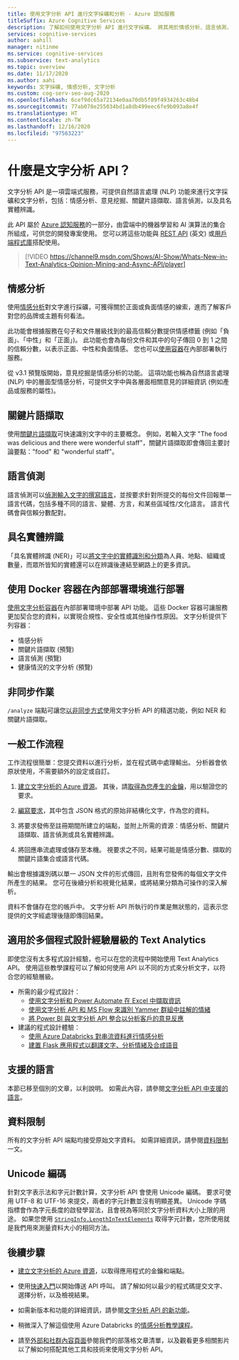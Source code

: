 ```yaml
---
title: 使用文字分析 API 進行文字採礦和分析 - Azure 認知服務
titleSuffix: Azure Cognitive Services
description: 了解如何使用文字分析 API 進行文字採礦。 將其用於情感分析、語言偵測，以及其他形式的自然語言處理。
services: cognitive-services
author: aahill
manager: nitinme
ms.service: cognitive-services
ms.subservice: text-analytics
ms.topic: overview
ms.date: 11/17/2020
ms.author: aahi
keywords: 文字採礦, 情感分析, 文字分析
ms.custom: cog-serv-seo-aug-2020
ms.openlocfilehash: 6cef9dc65a72134e0aa70db5f89f4934263c48b4
ms.sourcegitcommit: 77ab078e255034bd1a8db499eec6fe9b093a8e4f
ms.translationtype: HT
ms.contentlocale: zh-TW
ms.lasthandoff: 12/16/2020
ms.locfileid: "97563223"
---
```

# <a name="what-is-the-text-analytics-api"></a>什麼是文字分析 API？

文字分析 API 是一項雲端式服務，可提供自然語言處理 (NLP) 功能來進行文字採礦和文字分析，包括：情感分析、意見挖掘、關鍵片語擷取、語言偵測，以及具名實體辨識。

此 API 屬於 [Azure 認知服務](../index.yml)的一部分，由雲端中的機器學習和 AI 演算法的集合所組成，可供您的開發專案使用。 您可以將這些功能與 [REST API](https://westus.dev.cognitive.microsoft.com/docs/services/TextAnalytics-V2-1/) \(英文\) 或[用戶端程式庫](quickstarts/client-libraries-rest-api.md)搭配使用。

> [!VIDEO https://channel9.msdn.com/Shows/AI-Show/Whats-New-in-Text-Analytics-Opinion-Mining-and-Async-API/player]

## <a name="sentiment-analysis"></a>情感分析

使用[情感分析](how-tos/text-analytics-how-to-sentiment-analysis.md)對文字進行採礦，可獲得關於正面或負面情感的線索，進而了解客戶對您的品牌或主題有何看法。 

此功能會根據服務在句子和文件層級找到的最高信賴分數提供情感標籤 (例如「負面」、「中性」和「正面」)。 此功能也會為每份文件和其中的句子傳回 0 到 1 之間的信賴分數，以表示正面、中性和負面情感。 您也可以[使用容器](how-tos/text-analytics-how-to-install-containers.md)在內部部署執行服務。

從 v3.1 預覽版開始，意見挖掘是情感分析的功能。 這項功能也稱為自然語言處理 (NLP) 中的層面型情感分析，可提供文字中與各層面相關意見的詳細資訊 (例如產品或服務的屬性)。

## <a name="key-phrase-extraction"></a>關鍵片語擷取

使用[關鍵片語擷取](how-tos/text-analytics-how-to-keyword-extraction.md)可快速識別文字中的主要概念。 例如，若輸入文字 "The food was delicious and there were wonderful staff"，關鍵片語擷取即會傳回主要討論要點："food" 和 "wonderful staff"。

## <a name="language-detection"></a>語言偵測

語言偵測可以[偵測輸入文字的撰寫語言](how-tos/text-analytics-how-to-language-detection.md)，並按要求針對所提交的每份文件回報單一語言代碼，包括多種不同的語言、變體、方言，和某些區域性/文化語言。 語言代碼會與信賴分數配對。

## <a name="named-entity-recognition"></a>具名實體辨識

「具名實體辨識 (NER)」可以[將文字中的實體識別和分類](how-tos/text-analytics-how-to-entity-linking.md)為人員、地點、組織或數量，而眾所皆知的實體還可以在辨識後連結至網路上的更多資訊。

## <a name="deploy-on-premises-using-docker-containers"></a>使用 Docker 容器在內部部署環境進行部署

[使用文字分析容器](how-tos/text-analytics-how-to-install-containers.md)在內部部署環境中部署 API 功能。 這些 Docker 容器可讓服務更加契合您的資料，以實現合規性、安全性或其他操作性原因。 文字分析提供下列容器：

* 情感分析
* 關鍵片語擷取 (預覽)
* 語言偵測 (預覽)
* 健康情況的文字分析 (預覽)

## <a name="asynchronous-operations"></a>非同步作業

`/analyze` 端點可讓您[以非同步方式](how-tos/text-analytics-how-to-call-api.md)使用文字分析 API 的精選功能，例如 NER 和關鍵片語擷取。

## <a name="typical-workflow"></a>一般工作流程

工作流程很簡單：您提交資料以進行分析，並在程式碼中處理輸出。 分析器會依原狀使用，不需要額外的設定或自訂。

1. [建立文字分析的 Azure 資源](how-tos/text-analytics-how-to-call-api.md)。 其後，請[取得為您產生的金鑰](how-tos/text-analytics-how-to-call-api.md)，用以驗證您的要求。

2. [編寫要求](how-tos/text-analytics-how-to-call-api.md#json-schema)，其中包含 JSON 格式的原始非結構化文字，作為您的資料。

3. 將要求發佈至註冊期間所建立的端點，並附上所需的資源：情感分析、關鍵片語擷取、語言偵測或具名實體辨識。

4. 將回應串流處理或儲存至本機。 視要求之不同，結果可能是情感分數、擷取的關鍵片語集合或語言代碼。

輸出會根據識別碼以單一 JSON 文件的形式傳回，且附有您發佈的每個文字文件所產生的結果。 您可在後續分析和視覺化結果，或將結果分類為可操作的深入解析。

資料不會儲存在您的帳戶中。 文字分析 API 所執行的作業是無狀態的，這表示您提供的文字經處理後隨即傳回結果。

## <a name="text-analytics-for-multiple-programming-experience-levels"></a>適用於多個程式設計經驗層級的 Text Analytics

即使您沒有太多程式設計經驗，也可以在您的流程中開始使用 Text Analytics API。 使用這些教學課程可以了解如何使用 API 以不同的方式來分析文字，以符合您的經驗層級。 

* 所需的最少程式設計：
    * [使用文字分析和 Power Automate 在 Excel 中擷取資訊](tutorials/extract-excel-information.md)
    * [使用文字分析 API 和 MS Flow 來識別 Yammer 群組中註解的情緒](/Yammer/integrate-yammer-with-other-apps/sentiment-analysis-flow-azure?bc=%2f%2fazure%2fbread%2ftoc.json&toc=%2f%2fazure%2fcognitive-services%2ftext-analytics%2ftoc.json)
    * [將 Power BI 與文字分析 API 整合以分析客戶的意見反應](tutorials/tutorial-power-bi-key-phrases.md)
* 建議的程式設計體驗：
    * [使用 Azure Databricks 對串流資料進行情感分析](/azure/databricks/scenarios/databricks-sentiment-analysis-cognitive-services?bc=%2f%2fazure%2fbread%2ftoc.json&toc=%2f%2fazure%2fcognitive-services%2ftext-analytics%2ftoc.json)
    * [建置 Flask 應用程式以翻譯文字、分析情緒及合成語音](../translator/tutorial-build-flask-app-translation-synthesis.md?bc=%2f%2fazure%2fbread%2ftoc.json&toc=%2f%2fazure%2fcognitive-services%2ftext-analytics%2ftoc.json)


<a name="supported-languages"></a>

## <a name="supported-languages"></a>支援的語言

本節已移至個別的文章，以利說明。 如需此內容，請參閱[文字分析 API 中支援的語言](./language-support.md)。

<a name="data-limits"></a>

## <a name="data-limits"></a>資料限制

所有的文字分析 API 端點均接受原始文字資料。 如需詳細資訊，請參閱[資料限制](concepts/data-limits.md)一文。

## <a name="unicode-encoding"></a>Unicode 編碼

針對文字表示法和字元計數計算，文字分析 API 會使用 Unicode 編碼。 要求可使用 UTF-8 和 UTF-16 來提交，兩者的字元計數並沒有明顯差異。 Unicode 字碼指標會作為字元長度的啟發學習法，且會視為等同於文字分析資料大小上限的用途。 如果您使用 [`StringInfo.LengthInTextElements`](/dotnet/api/system.globalization.stringinfo.lengthintextelements) 取得字元計數，您所使用就是我們用來測量資料大小的相同方法。

## <a name="next-steps"></a>後續步驟

+ [建立文字分析的 Azure 資源](../cognitive-services-apis-create-account.md)，以取得應用程式的金鑰和端點。

+ 使用[快速入門](quickstarts/client-libraries-rest-api.md)以開始傳送 API 呼叫。 請了解如何以最少的程式碼提交文字、選擇分析，以及檢視結果。

+ 如需新版本和功能的詳細資訊，請參閱[文字分析 API 的新功能](whats-new.md)。

+ 稍微深入了解這個使用 Azure Databricks 的[情感分析教學課程](/azure/databricks/scenarios/databricks-sentiment-analysis-cognitive-services)。

+ 請至[外部和社群內容頁面](text-analytics-resource-external-community.md)參閱我們的部落格文章清單，以及觀看更多相關影片以了解如何搭配其他工具和技術來使用文字分析 API。
